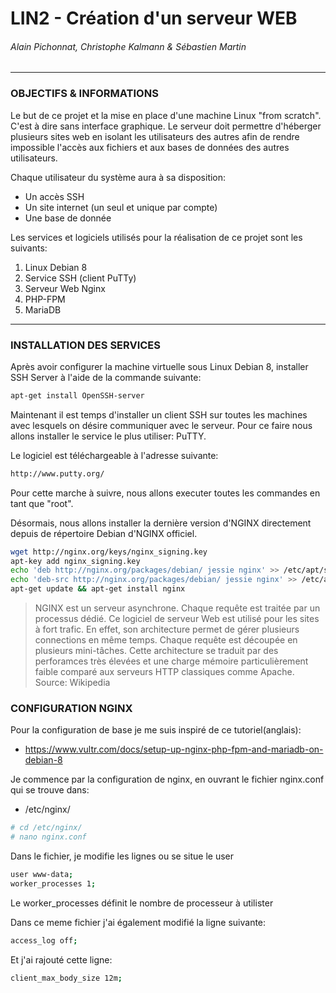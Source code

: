 # LIN2 - Création d'un serveur WEB
###### Alain Pichonnat, Christophe Kalmann & Sébastien Martin
___

### OBJECTIFS & INFORMATIONS

Le but de ce projet et la mise en place d'une machine Linux "from scratch". C'est à dire sans interface graphique. Le serveur doit permettre d'héberger plusieurs sites web en isolant les utilisateurs des autres afin de rendre impossible l'accès aux fichiers et aux bases de données des autres utilisateurs.

Chaque utilisateur du système aura à sa disposition:

  - Un accès SSH
  - Un site internet (un seul et unique par compte)
  - Une base de donnée

Les services et logiciels utilisés pour la réalisation de ce projet sont les suivants:

  1. Linux Debian 8
  2. Service SSH (client PuTTy)
  3. Serveur Web Nginx
  4. PHP-FPM
  5. MariaDB

___

### INSTALLATION DES SERVICES

Après avoir configurer la machine virtuelle sous Linux Debian 8, installer SSH Server à l'aide de la commande suivante:
```sh
apt-get install OpenSSH-server
```

Maintenant il est temps d'installer un client SSH sur toutes les machines avec lesquels on désire communiquer avec le serveur. Pour ce faire nous allons installer le service le plus utiliser: PuTTY.

Le logiciel est téléchargeable à l'adresse suivante:
```sh
http://www.putty.org/
```
Pour cette marche à suivre, nous allons executer toutes les commandes en tant que "root".

Désormais, nous allons installer la dernière version d'NGINX directement depuis de répertoire Debian d'NGINX officiel.
```sh
wget http://nginx.org/keys/nginx_signing.key
apt-key add nginx_signing.key
echo 'deb http://nginx.org/packages/debian/ jessie nginx' >> /etc/apt/sources.list
echo 'deb-src http://nginx.org/packages/debian/ jessie nginx' >> /etc/apt/sources.list
apt-get update && apt-get install nginx
```

>NGINX est un serveur asynchrone. Chaque requête est traitée par un processus dédié.
Ce logiciel de serveur Web est utilisé pour les sites à fort trafic. En effet, son architecture permet de gérer plusieurs connections en même temps. Chaque requête est découpée en plusieurs mini-tâches. Cette architecture se traduit par des perforamces très élevées et une charge mémoire particulièrement faible comparé aux serveurs HTTP classiques comme Apache.    Source: Wikipedia

### CONFIGURATION NGINX
Pour la configuration de base je me suis inspiré de ce tutoriel(anglais):
* https://www.vultr.com/docs/setup-up-nginx-php-fpm-and-mariadb-on-debian-8

Je commence par la configuration de nginx, en ouvrant le fichier nginx.conf
qui se trouve dans:
* /etc/nginx/

```sh
# cd /etc/nginx/
# nano nginx.conf
```
Dans le fichier, je modifie les lignes ou se situe le user

```sh
user www-data;
worker_processes 1;
```
Le worker_processes définit le nombre de processeur à utilister

Dans ce meme fichier j'ai également modifié la ligne suivante:

```sh
access_log off;
```
Et j'ai rajouté cette ligne:
```sh
client_max_body_size 12m;
```
